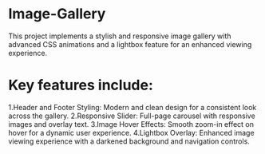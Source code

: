 # Image-Gallery
This project implements a stylish and responsive image gallery with advanced CSS animations and a lightbox feature for an enhanced viewing experience.
# Key features include:
1.Header and Footer Styling: Modern and clean design for a consistent look across the gallery.
2.Responsive Slider: Full-page carousel with responsive images and overlay text.
3.Image Hover Effects: Smooth zoom-in effect on hover for a dynamic user experience.
4.Lightbox Overlay: Enhanced image viewing experience with a darkened background and navigation controls.
